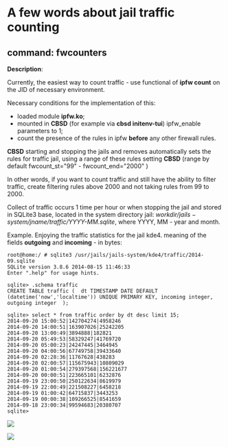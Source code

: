 # A few words about jail traffic counting

## command: fwcounters

**Description**:


Currently, the easiest way to count traffic - use functional of **ipfw count** on the JID of necessary environment.

Necessary conditions for the implementation of this:

- loaded module **ipfw.ko**;
- mounted in **CBSD** (for example via **cbsd initenv-tui**) ipfw\_enable parameters to 1;
- count the presence of the rules in ipfw **before** any other firewall rules.


**CBSD** starting and stopping the jails and removes automatically sets the rules for traffic jail, using a range of these rules setting **CBSD** (range by default fwcount\_st="99" - fwcount\_end="2000" )

In other words, if you want to count traffic and still have the ability to filter traffic, create filtering rules above 2000 and not taking rules from 99 to 2000.

Collect of traffic occurs 1 time per hour or when stopping the jail and stored in SQLite3 base, located in the system directory jail: _$workdir/jails-system/$jname/traffic/YYYY-MM.sqlite_, where YYYY, MM - year and month.

Example. Enjoying the traffic statistics for the jail kde4. meaning of the fields **outgoing** and **incoming** \- in bytes:

```
root@home:/ # sqlite3 /usr/jails/jails-system/kde4/traffic/2014-09.sqlite
SQLite version 3.8.6 2014-08-15 11:46:33
Enter ".help" for usage hints.

sqlite> .schema traffic
CREATE TABLE traffic (  dt TIMESTAMP DATE DEFAULT (datetime('now','localtime')) UNIQUE PRIMARY KEY, incoming integer, outgoing integer  );

sqlite> select * from traffic order by dt desc limit 15;
2014-09-20 15:00:52|142704274|4958246
2014-09-20 14:00:51|163907026|25242205
2014-09-20 13:00:49|3894888|182821
2014-09-20 05:49:53|58329247|41769720
2014-09-20 05:00:23|24247445|3464945
2014-09-20 04:00:56|67749758|39433640
2014-09-20 02:28:36|11767628|438283
2014-09-20 02:00:57|115675943|10809029
2014-09-20 01:00:54|279397568|156221677
2014-09-20 00:00:51|223665101|6232876
2014-09-19 23:00:50|250122634|8619979
2014-09-19 22:00:49|221508227|6458218
2014-09-19 01:00:42|64715837|3443253
2014-09-19 00:00:38|109266525|8541659
2014-09-18 23:00:34|99594683|20380707
sqlite>

```

![](http://www.convectix.com/img/trafstat1.png)

![](http://www.convectix.com/img/trafstat2.png)

